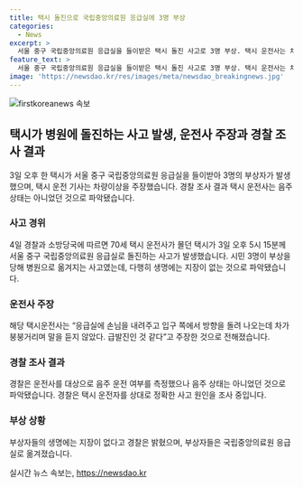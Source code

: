 ```yaml
---
title: 택시 돌진으로 국립중앙의료원 응급실에 3명 부상
categories:
  - News
excerpt: >
  서울 중구 국립중앙의료원 응급실을 들이받은 택시 돌진 사고로 3명 부상. 택시 운전사는 차량 이상 주장하며 음주 아닌 것으로 확인. 경찰, 사고 원인 조사 중.
feature_text: >
  서울 중구 국립중앙의료원 응급실을 들이받은 택시 돌진 사고로 3명 부상. 택시 운전사는 차량 이상 주장하며 음주 아닌 것으로 확인. 경찰, 사고 원인 조사 중.
image: 'https://newsdao.kr/res/images/meta/newsdao_breakingnews.jpg'
---
```


<p><img src="https://newsdao.kr/res/images/meta/newsdao_breakingnews.jpg" alt="firstkoreanews 속보" /></p>

<h2 data-ke-size="size26">택시가 병원에 돌진하는 사고 발생, 운전사 주장과 경찰 조사 결과</h2>

<p data-ke-size="size16">3일 오후 한 택시가 서울 중구 국립중앙의료원 응급실을 들이받아 3명의 부상자가 발생했으며, 택시 운전 기사는 차량이상을 주장했습니다. 경찰 조사 결과 택시 운전사는 음주 상태는 아니었던 것으로 파악됐습니다.</p>

<h3>사고 경위</h3>

<p data-ke-size="size16">4일 경찰과 소방당국에 따르면 70세 택시 운전사가 몰던 택시가 3일 오후 5시 15분께 서울 중구 국립중앙의료원 응급실로 돌진하는 사고가 발생했습니다. 시민 3명이 부상을 당해 병원으로 옮겨지는 사고였는데, 다행히 생명에는 지장이 없는 것으로 파악됐습니다.</p>

<h3>운전사 주장</h3>

<p data-ke-size="size16">해당 택시운전사는 “응급실에 손님을 내려주고 입구 쪽에서 방향을 돌려 나오는데 차가 붕붕거리며 말을 듣지 않았다. 급발진인 것 같다”고 주장한 것으로 전해졌습니다.</p>

<h3>경찰 조사 결과</h3>

<p data-ke-size="size16">경찰은 운전사를 대상으로 음주 운전 여부를 측정했으나 음주 상태는 아니었던 것으로 파악됐습니다. 경찰은 택시 운전자를 상대로 정확한 사고 원인을 조사 중입니다.</p>

<h3>부상 상황</h3>

<p data-ke-size="size16">부상자들의 생명에는 지장이 없다고 경찰은 밝혔으며, 부상자들은 국립중앙의료원 응급실로 옮겨졌습니다.</p>
실시간 뉴스 속보는, <a href="https://newsdao.kr" rel="dofollow">https://newsdao.kr</a>


